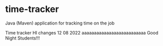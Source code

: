 # time-tracker
Java (Maven) application for tracking time on the job

Time tracker
HI
changes 12 08 2022
aaaaaaaaaaaaaaaaaaaaaaaaaa
Good Night Students!!!
